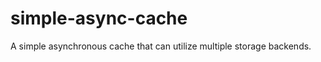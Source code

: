simple-async-cache
==================

A simple asynchronous cache that can utilize multiple storage backends.